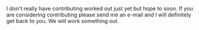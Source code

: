 I don't really have contributing worked out just yet but hope to soon. If you are considering contributing please send me an e-mail and I will definitely get back to you. We will work something out.